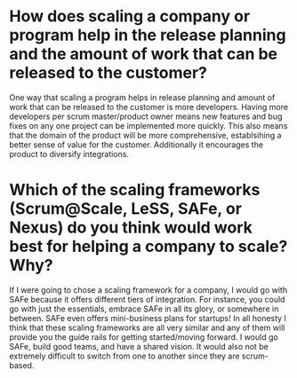 # How does scaling a company or program help in the release planning and the amount of work that can be released to the customer?
One way that scaling a program helps in release planning and amount of work that can be released to the customer is more developers.  Having more developers per scrum master/product owner means new features and bug fixes on any one project can be implemented more quickly.  This also means that the domain of the product will be more comprehensive, establsihing a better sense of value for the customer.  Additionally it encourages the product to diversify integrations.

# Which of the scaling frameworks (Scrum@Scale, LeSS, SAFe, or Nexus) do you think would work best for helping a company to scale? Why?
If I were going to chose a scaling framework for a company, I would go with SAFe because it offers different tiers of integration.  For instance, you could go with just the essentials, embrace SAFe in all its glory, or somewhere in between.  SAFe even offers mini-business plans for startups!  In all honesty I think that these scaling frameworks are all very similar and any of them will provide you the guide rails for getting started/moving forward.  I would go SAFe, build good teams, and have a shared vision.  It would also not be extremely difficult to switch from one to another since they are scrum-based.